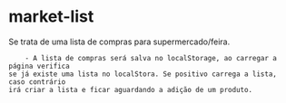 # market-list
Se trata de uma lista de compras para supermercado/feira. 

        - A lista de compras será salva no localStorage, ao carregar a página verifica
    se já existe uma lista no localStora. Se positivo carrega a lista, caso contrário
    irá criar a lista e ficar aguardando a adição de um produto.  